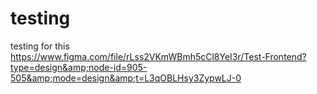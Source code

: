 # testing
testing for this https://www.figma.com/file/rLss2VKmWBmh5cCl8YeI3r/Test-Frontend?type=design&amp;node-id=905-505&amp;mode=design&amp;t=L3qOBLHsy3ZypwLJ-0

